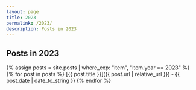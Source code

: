 ```yaml
---
layout: page
title: 2023
permalink: /2023/
description: Posts in 2023
---
```


## Posts in 2023
{% assign posts = site.posts | where_exp: "item", "item.year == 2023" %}
{% for post in posts %}
  [{{ post.title }}]({{ post.url | relative_url }}) - {{ post.date | date_to_string }}
{% endfor %}